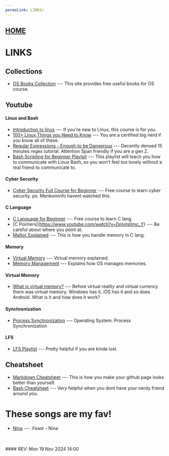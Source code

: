 ```yaml
---
permalink: LINKS/
---
```


## [HOME](../)
# LINKS

## Collections
* [OS Books Collection](https://codex.cs.yale.edu/avi/os-book/) --- This site provides free useful books for OS course. <br> 

## Youtube
#### Linux and Bash
* [Introduction to linux](https://www.youtube.com/watch?v=sWbUDq4S6Y8) --- If you're new to Linux, this course is for you. <br> 
* [100+ Linux Things you Need to Know](https://www.youtube.com/watch?v=LKCVKw9CzFo&t) --- You are a certified big nerd if you know all of these. <br> 
* [Regular Expressions - Enough to be Dangerous](https://www.youtube.com/watch?v=bgBWp9EIlMM&t) --- Decently densed 15 minutes regex tutorial. Attention Span friendly if you are a gen Z. <br> 
* [Bash Scripting for Beginner Playlsit](https://www.youtube.com/watch?v=2733cRPudvI&list=PLT98CRl2KxKGj-VKtApD8-zCqSaN2mD4w) --- This playlist will teach you how to communicate with Linux Bash, so you won't feel too lonely without a real friend to communicate to. <br>

#### Cyber Security
* [Cyber Security Full Course for Beginner](https://www.youtube.com/watch?v=U_P23SqJaDc) --- Free course to learn cyber security. ps: Menkominfo havent watched this.

#### C Language
* [C Language for Beginner](https://www.youtube.com/watch?v=KJgsSFOSQv0) --- Free course to learn C lang.
* [C Pointers[(https://www.youtube.com/watch?v=DplxIq0mc_Y) --- Be careful about where you point at.
* [Malloc Explained](https://www.youtube.com/watch?v=xDVC3wKjS64) --- This is how you handle memory in C lang.
  
#### Memory
* [Virtual Memory](https://www.youtube.com/watch?v=qlH4-oHnBb8) --- Virtual memory explained.
* [Memory Management](https://www.tutorialspoint.com/operating_system/os_memory_management.htm) --- Explains how OS manages memories.

#### Virtual Memory
* [What is virtual memory?](https://www.youtube.com/watch?v=2quKyPnUShQ) --- Before virtual reality and virtual currency there was virtual memory. Windows has it, iOS has it and so does Android. What is it and how does it work?

#### Synchronization
* [Process Synchronization](https://www.youtube.com/watch?v=ph2awKa8r5Y&list=PLBlnK6fEyqRjDf_dmCEXgl6XjVKDDj0M2) --- Operating System: Process Synchronization

#### LFS
* [LFS Playlist](https://www.youtube.com/playlist?list=PLyc5xVO2uDsA5QPbtj_eYU8J0qrvU6315) --- Pretty helpful if you are kinda lost.<br>

## Cheatsheet
* [Markdown Cheatsheet](https://github.com/adam-p/markdown-here/wiki/Markdown-Cheatsheet) --- This is how you make your github page looks better than yourself. <br>
* [Bash Cheatsheet](https://devhints.io/bash) --- Very helpful when you dont have your nerdy friend around you. <br>

# These songs are my fav!
* [Nina](https://www.youtube.com/watch?v=ii6Jsbe_J9k) --- .Feast - Nina

<br>
<br>
#### REV: Mon 19 Nov 2024 14:00

